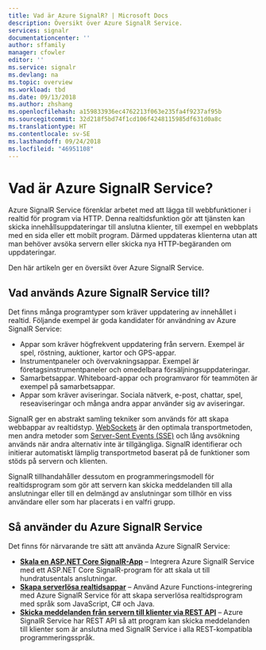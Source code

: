 ```yaml
---
title: Vad är Azure SignalR? | Microsoft Docs
description: Översikt över Azure SignalR Service.
services: signalr
documentationcenter: ''
author: sffamily
manager: cfowler
editor: ''
ms.service: signalr
ms.devlang: na
ms.topic: overview
ms.workload: tbd
ms.date: 09/13/2018
ms.author: zhshang
ms.openlocfilehash: a159833936ec4762213f063e235fa4f9237af95b
ms.sourcegitcommit: 32d218f5bd74f1cd106f4248115985df631d0a8c
ms.translationtype: HT
ms.contentlocale: sv-SE
ms.lasthandoff: 09/24/2018
ms.locfileid: "46951108"
---
```

# <a name="what-is-azure-signalr-service"></a>Vad är Azure SignalR Service?

Azure SignalR Service förenklar arbetet med att lägga till webbfunktioner i realtid för program via HTTP. Denna realtidsfunktion gör att tjänsten kan skicka innehållsuppdateringar till anslutna klienter, till exempel en webbplats med en sida eller ett mobilt program. Därmed uppdateras klienterna utan att man behöver avsöka servern eller skicka nya HTTP-begäranden om uppdateringar.

Den här artikeln ger en översikt över Azure SignalR Service.

## <a name="what-is-azure-signalr-service-used-for"></a>Vad används Azure SignalR Service till? 

Det finns många programtyper som kräver uppdatering av innehållet i realtid. Följande exempel är goda kandidater för användning av Azure SignalR Service:

* Appar som kräver högfrekvent uppdatering från servern. Exempel är spel, röstning, auktioner, kartor och GPS-appar.
* Instrumentpaneler och övervakningsappar. Exempel är företagsinstrumentpaneler och omedelbara försäljningsuppdateringar.
* Samarbetsappar. Whiteboard-appar och programvaror för teammöten är exempel på samarbetsappar.
* Appar som kräver aviseringar. Sociala nätverk, e-post, chattar, spel, reseaviseringar och många andra appar använder sig av aviseringar.

SignalR ger en abstrakt samling tekniker som används för att skapa webbappar av realtidstyp. [WebSockets](https://wikipedia.org/wiki/WebSocket) är den optimala transportmetoden, men andra metoder som [Server-Sent Events (SSE)](https://wikipedia.org/wiki/Server-sent_events) och lång avsökning används när andra alternativ inte är tillgängliga. SignalR identifierar och initierar automatiskt lämplig transportmetod baserat på de funktioner som stöds på servern och klienten.

SignalR tillhandahåller dessutom en programmeringsmodell för realtidsprogram som gör att servern kan skicka meddelanden till alla anslutningar eller till en delmängd av anslutningar som tillhör en viss användare eller som har placerats i en valfri grupp.

## <a name="how-to-use-azure-signalr-service"></a>Så använder du Azure SignalR Service

Det finns för närvarande tre sätt att använda Azure SignalR Service:

- **[Skala en ASP.NET Core SignalR-App](signalr-overview-scale-aspnet-core.md)** – Integrera Azure SignalR Service med ett ASP.NET Core SignalR-program för att skala ut till hundratusentals anslutningar.
- **[Skapa serverlösa realtidsappar](signalr-overview-azure-functions.md)** – Använd Azure Functions-integrering med Azure SignalR Service för att skapa serverlösa realtidsprogram med språk som JavaScript, C# och Java.
- **[Skicka meddelanden från servern till klienter via REST API](https://github.com/Azure/azure-signalr/blob/dev/docs/rest-api.md)** – Azure SignalR Service har REST API så att program kan skicka meddelanden till klienter som är anslutna med SignalR Service i alla REST-kompatibla programmeringsspråk.

